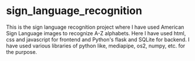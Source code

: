 # sign_language_recognition
This is the sign language recognition project where I have used American Sign Language images to recognize A-Z alphabets. Here I have used html, css and javascript for frontend and Python's flask and SQLite for backend. I have used various libraries of python like, mediapipe, os2, numpy, etc. for the purpose.
